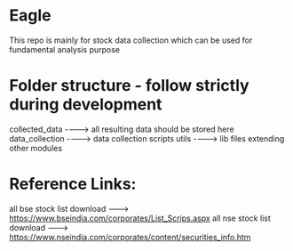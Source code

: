 # Eagle

This repo is mainly for stock data collection which can be used for fundamental analysis purpose

# Folder structure - follow strictly during development

collected_data  ----> all resulting data should be stored here
data_collection ----> data collection scripts
utils           ----> lib files extending other modules


# Reference Links:
all bse stock list download ---> https://www.bseindia.com/corporates/List_Scrips.aspx 
all nse stock list download ---> https://www.nseindia.com/corporates/content/securities_info.htm